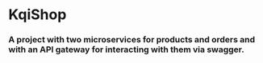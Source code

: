 # KqiShop

### A project with two microservices for products and orders and with an API gateway for interacting with them via swagger.
